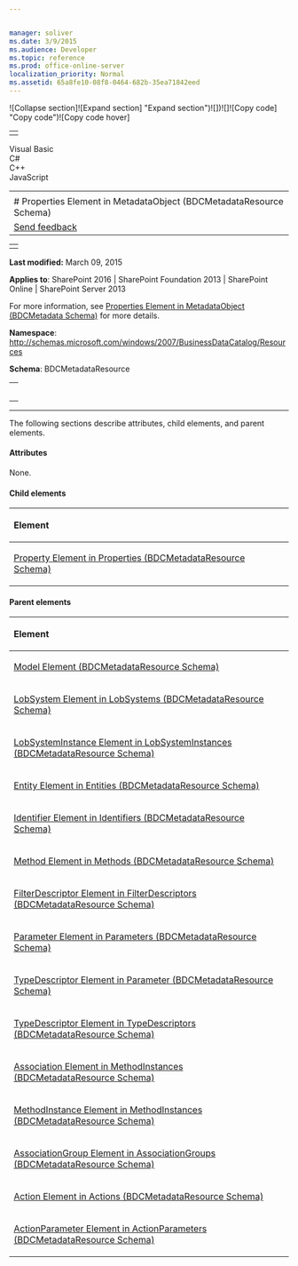 ```yaml
---


manager: soliver
ms.date: 3/9/2015
ms.audience: Developer
ms.topic: reference
ms.prod: office-online-server
localization_priority: Normal
ms.assetid: 65a8fe10-08f8-0464-682b-35ea71842eed
---
```


![Collapse
section]![Expand
section] "Expand section")![]()![])![]![]()![Copy
code] "Copy code")![Copy code
hover]
<table>
<tbody>
<tr class="odd">
<td align="left"></td>
</tr>
</tbody>
</table>

Visual Basic  
C\#  
C++  
JavaScript  

<table>
<tbody>
<tr class="odd">
<td align="left"><span id="runningHeaderText"></span></td>
</tr>
<tr class="even">
<td align="left"># Properties Element in MetadataObject (BDCMetadataResource Schema)</td>
</tr>
<tr class="odd">
<td align="left"><span id="headfeedbackarea" class="feedbackhead"><a href="javascript:SubmitFeedback(&#39;docthis@Microsoft.com&#39;,&#39;&#39;,&#39;&#39;,&#39;&#39;,&#39;1.0.18082.1225&#39;,&#39;%0\dThank%20you%20for%20your%20feedback.%20The%20developer%20writing%20teams%20use%20your%20feedback%20to%20improve%20documentation.%20While%20we%20are%20reviewing%20your%20feedback,%20we%20may%20send%20you%20e-mail%20to%20ask%20for%20clarification%20or%20feedback%20on%20a%20solution.%20We%20do%20not%20use%20your%20e-mail%20address%20for%20any%20other%20purpose%20and%20we%20delete%20it%20after%20we%20finish%20our%20review.%0\AFor%20further%20information%20about%20the%20privacy%20policies%20of%20Microsoft,%20please%20see%20http://privacy.microsoft.com/en-us/default.aspx.%0\A%0\d&#39;,&#39;Customer%20feedback&#39;);">Send feedback</a></span></td>
</tr>
</tbody>
</table>

<table>
<colgroup>
<col width="100%" />
</colgroup>
<tbody>
<tr class="odd">
<td align="left"></td>
</tr>
</tbody>
</table>

**Last modified:** March 09, 2015

**Applies to**: SharePoint 2016 | SharePoint Foundation 2013 |
SharePoint Online | SharePoint Server 2013

For more information, see [Properties Element in MetadataObject
(BDCMetadata Schema)](properties-element-in-metadataobject-bdcmetadata-schema.md)</span>
for more details.

**Namespace**: 
http://schemas.microsoft.com/windows/2007/BusinessDataCatalog/Resources

**Schema**: BDCMetadataResource

<span codelanguage="other"></span>
<table>
<colgroup>
<col width="100%" />
</colgroup>
<tbody>
<tr class="odd">
<td align="left"><pre><code><Properties></Properties></code></pre></td>
</tr>
</tbody>
</table>


--------------------------------------------------------------------------------------------------------------------------------------------------------------------------------------------------------------------------------------

The following sections describe attributes, child elements, and parent
elements.

#### Attributes

None.

#### Child elements

<table>
<colgroup>
<col width="100%" />
</colgroup>
<thead>
<tr class="header">
<th align="left"><p>Element</p></th>
</tr>
</thead>
<tbody>
<tr class="odd">
<td align="left"><p><span sdata="link"><a href="property-element-in-properties-bdcmetadataresource-schema.md">Property Element in Properties (BDCMetadataResource Schema)</a></span></p></td>
</tr>
</tbody>
</table>

#### Parent elements

<table>
<colgroup>
<col width="100%" />
</colgroup>
<thead>
<tr class="header">
<th align="left"><p>Element</p></th>
</tr>
</thead>
<tbody>
<tr class="odd">
<td align="left"><p><span sdata="link"><a href="model-element-bdcmetadataresource-schema.md">Model Element (BDCMetadataResource Schema)</a></span></p></td>
</tr>
<tr class="even">
<td align="left"><p><span sdata="link"><a href="lobsystem-element-in-lobsystems-bdcmetadataresource-schema.md">LobSystem Element in LobSystems (BDCMetadataResource Schema)</a></span></p></td>
</tr>
<tr class="odd">
<td align="left"><p><span sdata="link"><a href="lobsysteminstance-element-in-lobsysteminstances-bdcmetadataresource-schema.md">LobSystemInstance Element in LobSystemInstances (BDCMetadataResource Schema)</a></span></p></td>
</tr>
<tr class="even">
<td align="left"><p><span sdata="link"><a href="entity-element-in-entities-bdcmetadataresource-schema.md">Entity Element in Entities (BDCMetadataResource Schema)</a></span></p></td>
</tr>
<tr class="odd">
<td align="left"><p><span sdata="link"><a href="identifier-element-in-identifiers-bdcmetadataresource-schema.md">Identifier Element in Identifiers (BDCMetadataResource Schema)</a></span></p></td>
</tr>
<tr class="even">
<td align="left"><p><span sdata="link"><a href="method-element-in-methods-bdcmetadataresource-schema.md">Method Element in Methods (BDCMetadataResource Schema)</a></span></p></td>
</tr>
<tr class="odd">
<td align="left"><p><span sdata="link"><a href="filterdescriptor-element-in-filterdescriptors-bdcmetadataresource-schema.md">FilterDescriptor Element in FilterDescriptors (BDCMetadataResource Schema)</a></span></p></td>
</tr>
<tr class="even">
<td align="left"><p><span sdata="link"><a href="parameter-element-in-parameters-bdcmetadataresource-schema.md">Parameter Element in Parameters (BDCMetadataResource Schema)</a></span></p></td>
</tr>
<tr class="odd">
<td align="left"><p><span sdata="link"><a href="typedescriptor-element-in-parameter-bdcmetadataresource-schema.md">TypeDescriptor Element in Parameter (BDCMetadataResource Schema)</a></span></p></td>
</tr>
<tr class="even">
<td align="left"><p><span sdata="link"><a href="typedescriptor-element-in-typedescriptors-bdcmetadataresource-schema.md">TypeDescriptor Element in TypeDescriptors (BDCMetadataResource Schema)</a></span></p></td>
</tr>
<tr class="odd">
<td align="left"><p><span sdata="link"><a href="association-element-in-methodinstances-bdcmetadataresource-schema.md">Association Element in MethodInstances (BDCMetadataResource Schema)</a></span></p></td>
</tr>
<tr class="even">
<td align="left"><p><span sdata="link"><a href="methodinstance-element-in-methodinstances-bdcmetadataresource-schema.md">MethodInstance Element in MethodInstances (BDCMetadataResource Schema)</a></span></p></td>
</tr>
<tr class="odd">
<td align="left"><p><span sdata="link"><a href="associationgroup-element-in-associationgroups-bdcmetadataresource-schema.md">AssociationGroup Element in AssociationGroups (BDCMetadataResource Schema)</a></span></p></td>
</tr>
<tr class="even">
<td align="left"><p><span sdata="link"><a href="action-element-in-actions-bdcmetadataresource-schema.md">Action Element in Actions (BDCMetadataResource Schema)</a></span></p></td>
</tr>
<tr class="odd">
<td align="left"><p><span sdata="link"><a href="actionparameter-element-in-actionparameters-bdcmetadataresource-schema.md">ActionParameter Element in ActionParameters (BDCMetadataResource Schema)</a></span></p></td>
</tr>
</tbody>
</table>








